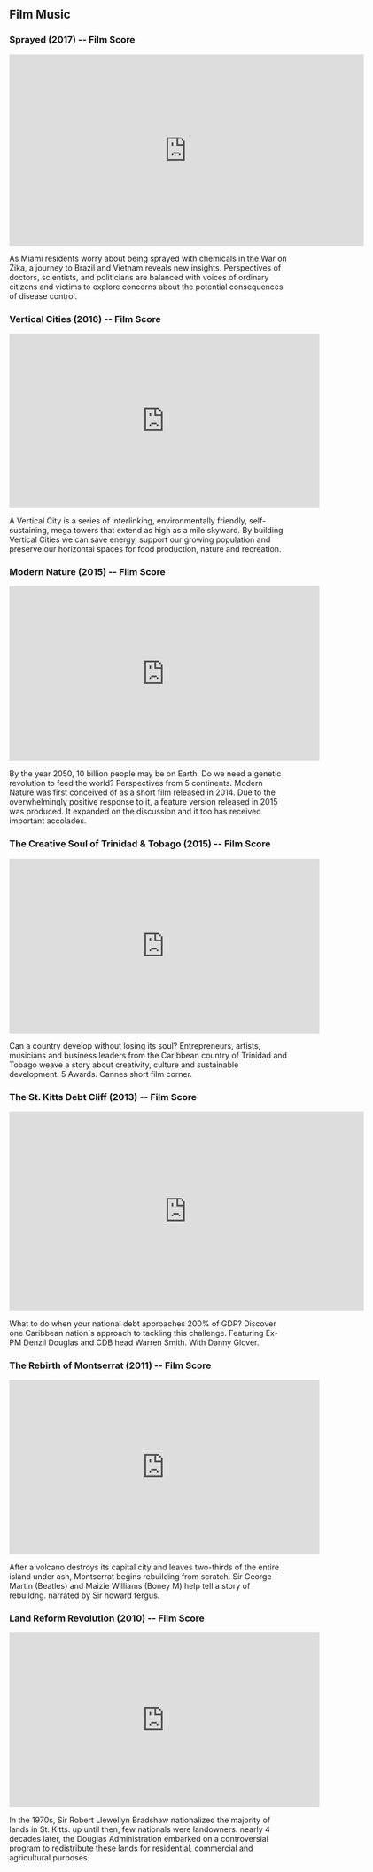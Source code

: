 ## Film Music

### Sprayed (2017) -- Film Score

<iframe src="https://player.vimeo.com/video/229444422" width="640" height="345" frameborder="0" webkitallowfullscreen mozallowfullscreen allowfullscreen></iframe>

As Miami residents worry about being sprayed with chemicals in the War on Zika, a journey to Brazil and Vietnam reveals new insights. Perspectives of doctors, scientists,
and politicians are balanced with voices of ordinary citizens and victims to explore concerns about the potential consequences of disease control.

### Vertical Cities (2016) -- Film Score

<iframe width="560" height="315" src="https://www.youtube.com/embed/2xv5AL4andg" frameborder="0" allow="autoplay; encrypted-media" allowfullscreen></iframe>

A Vertical City is a series of interlinking, environmentally friendly, self-sustaining, mega towers that extend as high as a mile skyward. By building Vertical Cities we can save energy, support our growing population and preserve our horizontal spaces for food production, nature and recreation.

### Modern Nature (2015) -- Film Score

<iframe width="560" height="315" src="https://www.youtube.com/embed/PpkQVz7kK08" frameborder="0" allow="autoplay; encrypted-media" allowfullscreen></iframe>

By the year 2050, 10 billion people may be on Earth. Do we need a genetic revolution to feed the world? Perspectives
from 5 continents. Modern Nature was first conceived of as a short film released in 2014. Due to the overwhelmingly positive response to it, a feature version released in 2015 was produced. It expanded on the discussion and it too has received important accolades.

### The Creative Soul of Trinidad & Tobago (2015) -- Film Score

<iframe width="560" height="315" src="https://www.youtube.com/embed/XA-jH38scf4" frameborder="0" allow="autoplay; encrypted-media" allowfullscreen></iframe>

Can a country develop without losing its soul? Entrepreneurs, artists, musicians and business leaders from the Caribbean country of Trinidad and Tobago weave a story about creativity, culture and sustainable development. 5 Awards. Cannes short film corner.

### The St. Kitts Debt Cliff (2013) -- Film Score

<iframe src="https://player.vimeo.com/video/60171961" width="640" height="360" frameborder="0" webkitallowfullscreen mozallowfullscreen allowfullscreen></iframe>

What to do when your national debt approaches 200% of GDP? Discover one Caribbean nation´s approach to tackling this challenge. Featuring Ex-PM Denzil Douglas and CDB head Warren Smith. With Danny Glover.

### The Rebirth of Montserrat (2011) -- Film Score
   
<iframe width="560" height="315" src="https://www.youtube.com/embed/s0PADjOx38A" frameborder="0" allow="autoplay; encrypted-media" allowfullscreen></iframe>
   
After a volcano destroys its capital city and leaves two-thirds of the entire island under ash, Montserrat begins rebuilding from scratch. Sir George Martin (Beatles) and Maizie Williams (Boney M) help tell a story of rebuildng. narrated by Sir howard fergus.

### Land Reform Revolution (2010) -- Film Score

<iframe width="560" height="315" src="https://www.youtube.com/embed/SFZAhzJqGgE" frameborder="0" allow="autoplay; encrypted-media" allowfullscreen></iframe>

In the 1970s, Sir Robert Llewellyn Bradshaw nationalized the majority of lands in St. Kitts. up until then, few nationals were landowners. nearly 4 decades later, the Douglas Administration embarked on a controversial program to redistribute these lands for residential, commercial and agricultural purposes.

